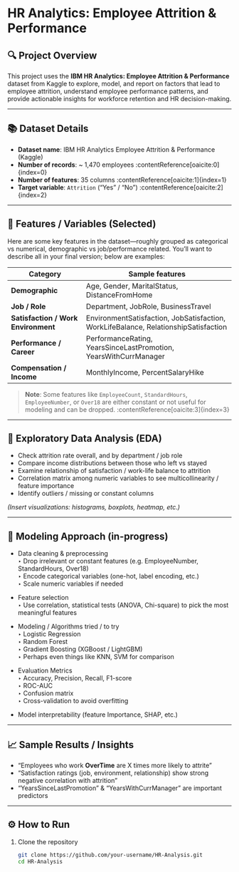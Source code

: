 # HR Analytics: Employee Attrition & Performance

## 🔍 Project Overview

This project uses the **IBM HR Analytics: Employee Attrition & Performance** dataset from Kaggle to explore, model, and report on factors that lead to employee attrition, understand employee performance patterns, and provide actionable insights for workforce retention and HR decision-making.

---

## 📚 Dataset Details

- **Dataset name**: IBM HR Analytics Employee Attrition & Performance (Kaggle)  
- **Number of records**: ~ 1,470 employees :contentReference[oaicite:0]{index=0}  
- **Number of features**: 35 columns :contentReference[oaicite:1]{index=1}  
- **Target variable**: `Attrition` (“Yes” / “No”) :contentReference[oaicite:2]{index=2}  

---

## 🔑 Features / Variables (Selected)

Here are some key features in the dataset—roughly grouped as categorical vs numerical, demographic vs job/performance related. You’ll want to describe all in your final version; below are examples:

| Category               | Sample features                                                                 |
|------------------------|---------------------------------------------------------------------------------|
| **Demographic**        | Age, Gender, MaritalStatus, DistanceFromHome                                   |
| **Job / Role**         | Department, JobRole, BusinessTravel                                             |
| **Satisfaction / Work Environment** | EnvironmentSatisfaction, JobSatisfaction, WorkLifeBalance, RelationshipSatisfaction |
| **Performance / Career**| PerformanceRating, YearsSinceLastPromotion, YearsWithCurrManager              |
| **Compensation / Income** | MonthlyIncome, PercentSalaryHike                                            |

> **Note**: Some features like `EmployeeCount`, `StandardHours`, `EmployeeNumber`, or `Over18` are either constant or not useful for modeling and can be dropped. :contentReference[oaicite:3]{index=3}

---

## 🔎 Exploratory Data Analysis (EDA)

- Check attrition rate overall, and by department / job role  
- Compare income distributions between those who left vs stayed  
- Examine relationship of satisfaction / work-life balance to attrition  
- Correlation matrix among numeric variables to see multicollinearity / feature importance  
- Identify outliers / missing or constant columns

*(Insert visualizations: histograms, boxplots, heatmap, etc.)*

---

## 🤖 Modeling Approach (in-progress)


- Data cleaning & preprocessing  
  ‣ Drop irrelevant or constant features (e.g. EmployeeNumber, StandardHours, Over18)  
  ‣ Encode categorical variables (one-hot, label encoding, etc.)  
  ‣ Scale numeric variables if needed  

- Feature selection  
  ‣ Use correlation, statistical tests (ANOVA, Chi-square) to pick the most meaningful features  

- Modeling / Algorithms tried / to try  
  ‣ Logistic Regression  
  ‣ Random Forest  
  ‣ Gradient Boosting (XGBoost / LightGBM)  
  ‣ Perhaps even things like KNN, SVM for comparison  

- Evaluation Metrics  
  ‣ Accuracy, Precision, Recall, F1-score  
  ‣ ROC-AUC  
  ‣ Confusion matrix  
  ‣ Cross-validation to avoid overfitting  

- Model interpretability (feature Importance, SHAP, etc.)  

---

## 📈 Sample Results / Insights


- “Employees who work **OverTime** are X times more likely to attrite”  
- “Satisfaction ratings (job, environment, relationship) show strong negative correlation with attrition”  
- “YearsSinceLastPromotion” & “YearsWithCurrManager” are important predictors  


---

## ⚙️ How to Run

1. Clone the repository  
   ```bash
   git clone https://github.com/your-username/HR-Analysis.git
   cd HR-Analysis
